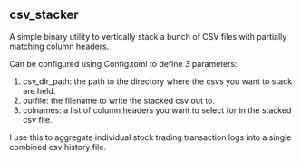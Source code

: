 ## csv_stacker

A simple binary utility to vertically stack a bunch of CSV files with partially matching column headers.

Can be configured using Config.toml to define 3 parameters:
1. csv_dir_path: the path to the directory where the csvs you want to stack are held.
2. outfile: the filename to write the stacked csv out to.
3. colnames: a list of column headers you want to select for in the stacked csv file.

I use this to aggregate individual stock trading transaction logs into a single combined csv history file.
